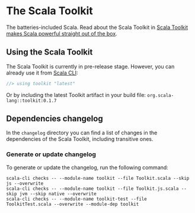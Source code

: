 # The Scala Toolkit
The batteries-included Scala. Read about the Scala Toolkit in [Scala Toolkit makes Scala powerful straight out of the box](https://virtuslab.com/blog/scala-toolkit-makes-scala-powerful-straight-out-of-the-box/).

## Using the Scala Toolkit

The Scala Toolkit is currently in pre-release stage. However, you can already use it from [Scala CLI](https://scala-cli.virtuslab.org/):
```scala
//> using toolkit "latest"
```
Or by including the latest Toolkit artifact in your build file: `org.scala-lang::toolkit:0.1.7`

## Dependencies changelog
In the `changelog` directory you can find a list of changes in the dependencies of the Scala Toolkit, including transitive ones.

### Generate or update changelog
To generate or update the changelog, run the following command:
```shell
scala-cli checks -- --module-name toolkit --file Toolkit.scala --skip js --overwrite
scala-cli checks -- --module-name toolkit --file Toolkit.js.scala --skip jvm --skip native --overwrite
scala-cli checks -- --module-name toolkit-test --file ToolkitTest.scala --overwrite --module-dep toolkit
```